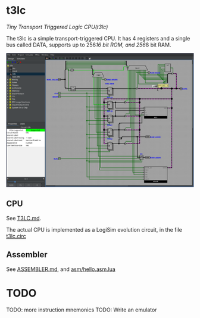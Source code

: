 # t3lc

*Tiny Transport Triggered Logic CPU(t3lc)*

The t3lc is a simple transport-triggered CPU.
It has 4 registers and a single bus called DATA,
supports up to 256*16 bit ROM, and 256*8 bit RAM.

![LogiSim screenshot with DATA path highlighted](doc/t3lc_screenshot.png)

## CPU

See [T3LC.md](doc/T3LC.md).

The actual CPU is implemented as a LogiSim evolution circuit, in the
file [t3lc.circ](t3lc.circ)



## Assembler

See [ASSEMBLER.md](doc/ASSEMBLER.md), and
[asm/hello.asm.lua](asm/hello.asm.lua)



# TODO

TODO: more instruction mnemonics
TODO: Write an emulator
